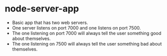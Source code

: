 # node-server-app
* Basic app that has two web servers. 
* One server listens on port 7000 and one listens on port 7500. 
* The one listening on port 7000 will always tell the user something good about themselves. 
* The one listening on 7500 will always tell the user something bad about themselves.

